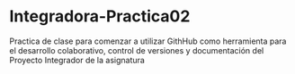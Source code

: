 # Integradora-Practica02
Practica de clase para comenzar a utilizar GithHub como herramienta para el desarrollo colaborativo, control de versiones y documentación del Proyecto Integrador de la asignatura 
